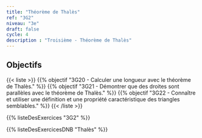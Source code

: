 ```yaml
---
title: "Théorème de Thalès"
ref: "3G2"
niveau: "3e"
draft: false
cycle: 4
description : "Troisième - Théorème de Thalès"
---
```



<h2 class="ui horizontal divider header">Objectifs</h2>

{{< liste >}}
	{{% objectif "3G20 - Calculer une longueur avec le théorème de Thalès." %}}
	{{% objectif "3G21 - Démontrer que des droites sont parallèles avec le théorème de Thalès." %}}
	{{% objectif "3G22 - Connaître et utiliser une définition et une propriété caractéristique des triangles semblables." %}}
{{< /liste >}}



{{% listeDesExercices "3G2" %}}

{{% listeDesExercicesDNB "Thalès" %}}
